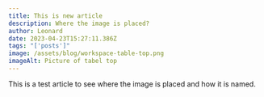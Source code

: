 ```yaml
---
title: This is new article
description: Where the image is placed?
author: Leonard
date: 2023-04-23T15:27:11.386Z
tags: "['posts']"
image: /assets/blog/workspace-table-top.png
imageAlt: Picture of tabel top
---
```

This is a test article to see where the image is placed and how it is named.